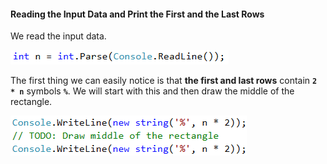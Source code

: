 #### Reading the Input Data and Print the First and the Last Rows

We read the input data.

![](/assets/chapter-8-1-images/10.Rectangle-with-stars-01.png)

The first thing we can easily notice is that **the first and last rows** contain **`2 * n`** symbols **`%`**. We will start with this and then draw the middle of the rectangle.

![](/assets/chapter-8-1-images/10.Rectangle-with-stars-02.png)

